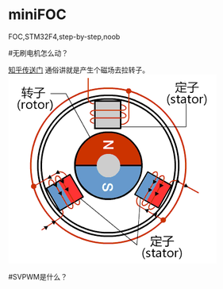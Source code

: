 # miniFOC
FOC,STM32F4,step-by-step,noob

#无刷电机怎么动？

[知乎传送门](https://www.zhihu.com/search?q=%E6%97%A0%E5%88%B7%E7%94%B5%E6%9C%BA%E5%8E%9F%E7%90%86&utm_content=search_suggestion&type=content
)
通俗讲就是产生个磁场去拉转子。
![动态原理图](https://github.com/CXianRen/miniFOC/blob/master/img/BLDC原理.gif)

#SVPWM是什么？

